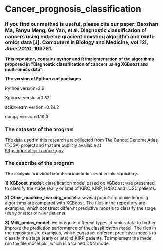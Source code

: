 # Cancer_prognosis_classification
### If you find our method is useful, please cite our paper: Baoshan Ma, Fanyu Meng, Ge Yan, et al. Diagnostic classification of cancers using extreme gradient boosting algorithm and multi-omics data [J]. Computers in Biology and Medicine, vol 121, June 2020, 103761.

**This repository contains python and R implementation of the algorithms proposed in "Diagnostic classification of cancers using XGBoost and multi-omics data".**

**The version of Python and packages**

Python version=3.6

Xgboost version=0.82

scikit-learn version=0.24.2

numpy version=1.16.3

### The datasets of the program

The data used in this research are collected from The Cancer Genome Atlas (TCGA) project and that are publicly available at <https://portal.gdc.cancer.gov>.

### The describe of the program

The analysis is divided into three sections saved in this repository.

**1)       XGBoost_model:** classification model based on XGBoost was presented to classify the stage (early or late) of KIRC, KIRP, HNSC and LUSC patients.

**2)       Other_machine_learning_models:** several popular machine learning algorithms are compared with XGBoost. The files in the repository are examples, which construct different predictive models to classify the stage (early or late) of KIRP patients.

**3)       Milti_omics_model:** we integrate different types of omics data to further improve the prediction performance of the classification model. The files in the repository are examples, which construct different predictive models to classify the stage (early or late) of KIRP patients. To implement the model, run the file model.pkl, which is a trained DNN model.
